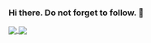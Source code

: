 ### Hi there. Do not forget to follow. 👋

<!--
**jcmayoral/jcmayoral** is a ✨ _special_ ✨ repository because its `README.md` (this file) appears on your GitHub profile.

Here are some ideas to get you started:

- 🔭 I’m currently working on ...
- 🌱 I’m currently learning ...
- 👯 I’m looking to collaborate on ...
- 🤔 I’m looking for help with ...
- 💬 Ask me about ...
- 📫 How to reach me: ...
- 😄 Pronouns: ...
- ⚡ Fun fact: ...
-->

<!--[![Jose's GitHub stats](https://github-readme-stats.vercel.app/api?username=jcmayoral&theme=gruvbox)](https://github.com/anuraghazra/github-readme-stats)
[![Jose's wakatime stats](https://github-readme-stats.vercel.app/api/wakatime?username=jcmayoral&layout=compact)](https://github.com/anuraghazra/github-readme-stats)
[![Top Langs](https://github-readme-stats.vercel.app/api/top-langs/?username=jcmayoral&layout=compact)](https://github.com/anuraghazra/github-readme-stats)
-->



<a href="https://github.com/anuraghazra/github-readme-stats">
  <img align="center" src="https://github-readme-stats.vercel.app/api/top-langs/?username=jcmayoral&layout=compact&theme=dark&langs_count=10&hide=sas,processing" />
</a>
<a href="https://github.com/anuraghazra/github-readme-stats">
  <img align="center" src="https://github-readme-stats.vercel.app/api?username=jcmayoral&theme=dark&hide=contribs,stars&show_icons=true&layout=compact&include_all_commits=true&count_private=true

" />
</a>



